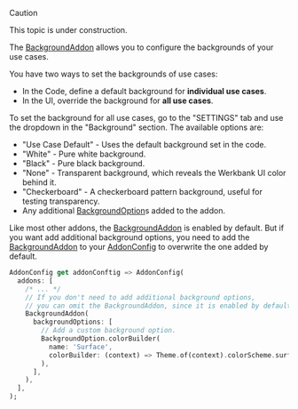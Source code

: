 > [!CAUTION]
> This topic is under construction.

The [BackgroundAddon](../werkbank/BackgroundAddon-class.html) allows you to configure the backgrounds of your use cases.

You have two ways to set the backgrounds of use cases:
- In the Code, define a default background for **individual use cases**.
- In the UI, override the background for **all use cases**.

To set the background for all use cases, go to the "SETTINGS" tab and use the dropdown in the "Background" section.
The available options are:
- "Use Case Default" - Uses the default background set in the code.
- "White" - Pure white background.
- "Black" - Pure black background.
- "None" - Transparent background, which reveals the Werkbank UI color behind it.
- "Checkerboard" - A checkerboard pattern background, useful for testing transparency.
- Any additional [BackgroundOption](../werkbank/BackgroundOption-class.html)s added to the addon.

Like most other addons, the [BackgroundAddon](../werkbank/BackgroundAddon-class.html) is enabled by default.
But if you want add additional background options, you need to add
the [BackgroundAddon](../werkbank/BackgroundAddon-class.html) to your
[AddonConfig](../werkbank/AddonConfig-class.html) to overwrite the one added by default.

```dart
AddonConfig get addonConftig => AddonConfig(
  addons: [
    /* ... */
    // If you don't need to add additional background options,
    // you can omit the BackgroundAddon, since it is enabled by default.
    BackgroundAddon(
      backgroundOptions: [
        // Add a custom background option.
        BackgroundOption.colorBuilder(
          name: 'Surface',
          colorBuilder: (context) => Theme.of(context).colorScheme.surface,
        ),
      ],
    ),
  ],
);
```
